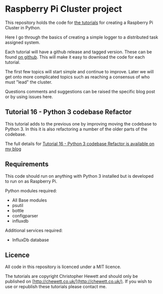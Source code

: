 Raspberry Pi Cluster project
============================

This repository holds the code for [the tutorials](https://chewett.co.uk/blog/category/raspberry-pi-cluster/) for creating a Raspberry Pi Cluster in Python.

Here I go through the basics of creating a simple logger to a distributed task assigned system.

Each tutorial will have a github release and tagged version. These can be found
[on github](https://github.com/chewett/RaspberryPiCluster/releases).
This will make it easy to download the code for each tutorial.

The first few topics will start simple and continue to improve.
Later we will get onto more complicated topics such as reaching a consensus of who must "lead" the cluster.

Questions comments and suggestions can be raised the specific blog post or by using issues here.

## Tutorial 16 - Python 3 codebase Refactor

This tutorial adds to the previous one by improving moving the codebase to Python 3.
In this it is also refactoring a number of the older parts of the codebase.

The full details for
[Tutorial 16 - Python 3 codebase Refactor is available on my blog](
https://chewett.co.uk/blog/2680/raspberry-pi-cluster-node-16-python-3-codebase-refactor/
)

## Requirements

This code should run on anything with Python 3 installed but is developed
to run on as Raspberry Pi.

Python modules required:
* All Base modules
* psutil
* bottle
* configparser
* influxdb

Additional services required:
* InfluxDb database

## Licence

All code in this repository is licenced under a MIT licence.

The tutorials are copyright Christopher Hewett and should only be 
published on [http://chewett.co.uk/](http://chewett.co.uk/).
If you wish to use or republish these tutorials please contact me.

